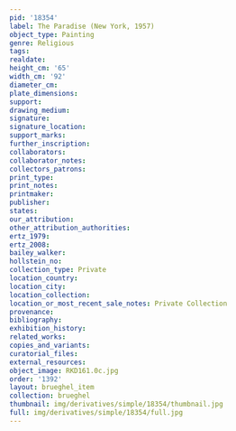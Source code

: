 ```yaml
---
pid: '18354'
label: The Paradise (New York, 1957)
object_type: Painting
genre: Religious
tags: 
realdate: 
height_cm: '65'
width_cm: '92'
diameter_cm: 
plate_dimensions: 
support: 
drawing_medium: 
signature: 
signature_location: 
support_marks: 
further_inscription: 
collaborators: 
collaborator_notes: 
collectors_patrons: 
print_type: 
print_notes: 
printmaker: 
publisher: 
states: 
our_attribution: 
other_attribution_authorities: 
ertz_1979: 
ertz_2008: 
bailey_walker: 
hollstein_no: 
collection_type: Private
location_country: 
location_city: 
location_collection: 
location_or_most_recent_sale_notes: Private Collection
provenance: 
bibliography: 
exhibition_history: 
related_works: 
copies_and_variants: 
curatorial_files: 
external_resources: 
object_image: RKD161.0c.jpg
order: '1392'
layout: brueghel_item
collection: brueghel
thumbnail: img/derivatives/simple/18354/thumbnail.jpg
full: img/derivatives/simple/18354/full.jpg
---
```

